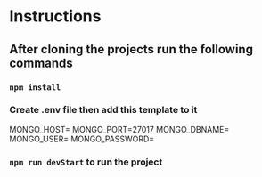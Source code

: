 # Instructions

## After cloning the projects run the following commands

### `npm install`

### Create .env file then add this template to it

MONGO_HOST=
MONGO_PORT=27017
MONGO_DBNAME=
MONGO_USER=
MONGO_PASSWORD=

### `npm run devStart` to run the project


